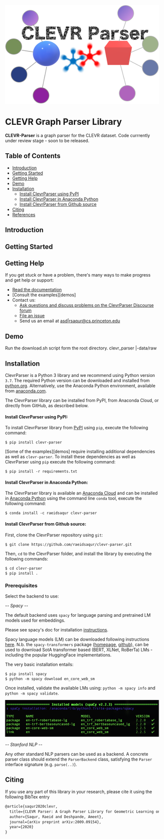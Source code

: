 ![Logo](imgs/clevr-parser_logo@2x.png)

# CLEVR Graph Parser Library 
**CLEVR-Parser** is a graph parser for the CLEVR dataset. Code currrently under review stage - soon to be released. 

## Table of Contents
   * [Introduction](#introduction)
   * [Getting Started](#getting-started)
   * [Getting Help](#getting-help)
   * [Demo](#demo)
   * [Installation](#installation)
       * [Install ClevrParser using PyPI](#install-clevr-parser-using-pypi)
       * [Install ClevrParser in Anaconda Python](#install-clevr-parser-in-anaconda-python)
       * [Install ClevrParser from Github source](#install-clevr-parser-from-github-source)
   * [Citing](#citing)
   * [References](#references)

## Introduction

## Getting Started

## Getting Help

If you get stuck or have a problem, there's many ways to make progress and get help or support:

- [Read the documentation](https://clevr-parser.readthedocs.io)
- [Consult the examples][demos]
- Contact us:
  - [Ask questions and discuss problems on the ClevrParser Discourse forum](https://community.clevr-parser.io)
  - [File an issue](https://github.com/raeidsaqur/clevr-parser/issues/new/choose)
  - Send us an email at [asd|rsaqur@cs.princeton.edu](mailto:rsaqur@cs.princeton.edu?subject=Question%20about%20the%20Clevr-Parser%20library)


## Demo  

Run the download.sh script form the root directory.
clevr_parser
	|-data/raw

## Installation
ClevrParser is a Python 3 library and we recommend using Python version `3.7`. The required Python version
can be downloaded and installed from [python.org](https://python.org/). Alternatively, use the Anaconda Python
environment, available from [anaconda.com](https://www.anaconda.com/download/).

The ClevrParser library can be installed from PyPI, from Anaconda Cloud, or directly from GitHub, as described below.

#### Install ClevrParser using PyPI:
To install ClevrParser library from [PyPI](https://pypi.org) using `pip`, execute the following command:
```
$ pip install clevr-parser
```

[Some of the examples][demos] require installing additional dependencies as well as `clevr-parser`. To install these dependencies as well as ClevrParser using `pip` execute the following command:
```
$ pip install -r requirements.txt 
```

#### Install ClevrParser in Anaconda Python:
The ClevrParser library is available an [Anaconda Cloud](https://anaconda.org/raeidsaqur/clevr-parser) and can be installed in [Anaconda Python](https://anaconda.com) using the command line `conda` tool, execute the following command:
```
$ conda install -c raeidsaqur clevr-parser
```


#### Install ClevrParser from Github source:
First, clone the ClevrParser repository using `git`:
```
$ git clone https://github.com/raeidsaqur/clevr-parser.git
```

Then, `cd` to the ClevrParser folder, and install the library by executing the following commands:
```
$ cd clevr-parser
$ pip install .
```

### Prerequisites 
Select the backend to use:

-*- Spacy -*-

The default backend uses `spacy` for language parsing and pretrained LM models used for embeddings.

Please see spacy's doc for installation [instructions](https://spacy.io/usage).

Spacy language models (LM) can be downloaded following instructions [here](https://spacy.io/usage/models).
N.b. the `spacy-transformers` package ([homepage](https://spacy.io/universe/project/spacy-transformers), [github](https://github.com/explosion/spacy-transformers)),
can be used to download SotA transformer based (BERT, XLNet, RoBerTa) LMs - including the popular HuggingFace implementations.

The very basic installation entails:
```angular2
$ pip install spacy
$ python -m spacy download en_core_web_sm 
```

Once installed, validate the available LMs using: 
`python -m spacy info` and `python -m spacy validate`.

![spacy_validate](./imgs/spacy-validate.png) 

-*- Stanford NLP -*-

Any other standard NLP parsers can be used as a backend. A concrete parser class should extend the `ParserBackend` class,
satisfying the `Parser` interface signature (e.g. `parse(..)`).


## Citing
If you use any part of this library in your research, please cite it using the following BibTex entry
```latex
@article{saqur2020clevr,
  title={CLEVR Parser: A Graph Parser Library for Geometric Learning on Language Grounded Image Scenes},
  author={Saqur, Raeid and Deshpande, Ameet},
  journal={arXiv preprint arXiv:2009.09154},
  year={2020}
}
```



